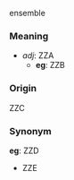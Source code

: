 ensemble
### Meaning
+ _adj_: ZZA
	+ __eg__: ZZB

### Origin

ZZC

### Synonym

__eg__: ZZD

+ ZZE


